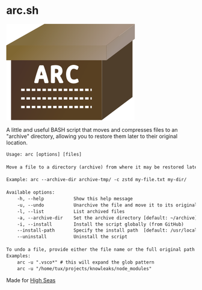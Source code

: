 # arc.sh

![logo](./logo.svg)

A little and useful BASH script that moves and compresses files to an "archive" directory, allowing you to restore them later to their original location.

```txt
Usage: arc [options] [files]

Move a file to a directory (archive) from where it may be restored later

Example: arc --archive-dir archive-tmp/ -c zstd my-file.txt my-dir/

Available options:
    -h, --help           Show this help message
    -u, --undo           Unarchive the file and move it to its original location, see below
    -l, --list           List archived files   
    -a, --archive-dir    Set the archive directory [default: ~/archive]
    -i, --install        Install the script globally (from GitHub)
    --install-path       Specify the install path  [default: /usr/local/bin]
    --uninstall          Uninstall the script
    
To undo a file, provide either the file name or the full original path (to avoid collisions)
Examples:
    arc -u ".vsco*" # this will expand the glob pattern
    arc -u "/home/tux/projects/knowleaks/node_modules"
```

Made for [High Seas](https://highseas.hackclub.com/)